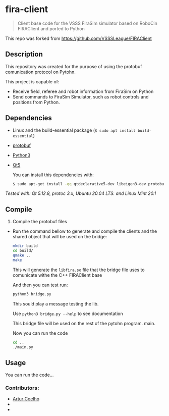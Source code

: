 
# fira-client
> Client base code for the VSSS FiraSim simulator based on RoboCin FIRAClient and ported to Python 

This repo was forked from https://github.com/VSSSLeague/FIRAClient

## Description
This repository was created for the purpose of using the protobuf comunication protocol on Pytohn.

This project is capable of:
- Receive field, referee and robot information from FiraSim on Python
- Send commands to FiraSim Simulator, such as robot controls and positions from Python.

## Dependencies
- Linux and the build-essential package (`$ sudo apt install build-essential`)
- [protobuf](https://github.com/google/protobuf)
- [Python3]()
- [Qt5]()

    You can install this dependencies with:
    ```sh
    $ sudo apt-get install -qq qtdeclarative5-dev libeigen3-dev protobuf-compiler libprotobuf-dev libdc1394-22 libdc1394-22-dev cmake libv4l-0 libopencv-dev freeglut3-dev python3
    ```

*Tested with: Qt 5.12.8, protoc 3.x, Ubuntu 20.04 LTS. and Linux Mint 20.1*

## Compile

 1. Compile the protobuf files

 - Run the command bellow to generate and compile the clients and the shared object that will be used on the bridge:

    ```sh
    mkdir build
    cd build/
    qmake ..
    make
    ```
    
    This will generate the `libfira.so` file that the bridge file uses to comunicate withe the C++ FIRAClient base

    And then you can test run:

    ```sh
    python3 bridge.py
    ```

    This sould play a message testing the lib.

    Use `python3 bridge.py --help` to see documentation

    This bridge file will be used on the rest of the pytohn program. main.

    Now you can run the code

    ```sh
    cd ..
    ./main.py
    ```
## Usage

You can run the code...
<!-- TODO -->

### Contributors: 
- [Artur Coelho](https://github.com/arturtcoelho) 
- [](https://github.com/) 
- [](https://github.com/) 